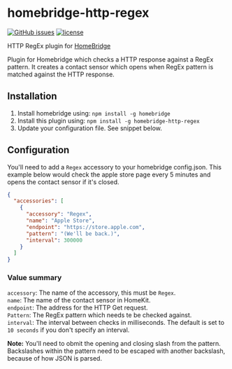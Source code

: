 # homebridge-http-regex
[![GitHub issues](https://img.shields.io/github/issues/WouterJanson/homebridge-http-regex.svg)](https://github.com/WouterJanson/homebridge-http-regex/issues)
[![license](https://img.shields.io/github/license/WouterJanson/homebridge-http-regex.svg)](https://github.com/WouterJanson/homebridge-http-regex/blob/master/LICENCE)

HTTP RegEx plugin for [HomeBridge](https://github.com/nfarina/homebridge)

Plugin for Homebridge which checks a HTTP response against a RegEx pattern. It creates a contact sensor which opens when RegEx pattern is matched against the HTTP response.

## Installation

1. Install homebridge using: `npm install -g homebridge`
2. Install this plugin using: `npm install -g homebridge-http-regex`
3. Update your configuration file. See snippet below.

## Configuration
You'll need to add a `Regex` accessory to your homebridge config.json. This example below would check the apple store page every 5 minutes and opens the contact sensor if it's closed.

```JSON
{
  "accessories": [
    {
      "accessory": "Regex",
      "name": "Apple Store",
      "endpoint": "https://store.apple.com",
      "pattern": "(We'll be back.)",
      "interval": 300000
    }
  ]
}
```

### Value summary
`accessory`: The name of the accessory, this must be `Regex`.  
`name`: The name of the contact sensor in HomeKit.  
`endpoint`: The address for the HTTP Get request.  
`Pattern`: The RegEx pattern which needs te be checked against.  
`interval`: The interval between checks in milliseconds. The default is set to `10 seconds` if you don't specify an interval.  

**Note:** You'll need to obmit the opening and closing slash from the pattern. Backslashes within the pattern need to be escaped with another backslash, because of how JSON is parsed.
